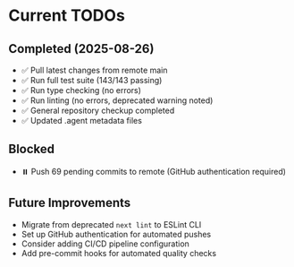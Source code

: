 # Current TODOs

## Completed (2025-08-26)
- ✅ Pull latest changes from remote main
- ✅ Run full test suite (143/143 passing)
- ✅ Run type checking (no errors)
- ✅ Run linting (no errors, deprecated warning noted)
- ✅ General repository checkup completed
- ✅ Updated .agent metadata files

## Blocked
- ⏸️ Push 69 pending commits to remote (GitHub authentication required)

## Future Improvements
- Migrate from deprecated `next lint` to ESLint CLI
- Set up GitHub authentication for automated pushes
- Consider adding CI/CD pipeline configuration
- Add pre-commit hooks for automated quality checks